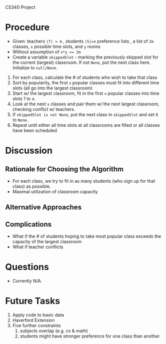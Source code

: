 CS340 Project
# Procedure
* Given: teachers `|T| = m` , students `|S|=n` preference lists , a list of `2m` classes,   `x` possible time slots, and `y` rooms
* Without assumption of `x*y >= 2m`
* Create a variable `skippedSlot` - marking the previously skipped slot for the current (largest) classroom. If not `None`, put the next class here. Initialize to `null/None`.
1. For each class, calculate the # of students who wish to take that class
2. Sort by popularity, the first `x` popular classes must fit into different time slots (all go into the largest classroom)
3. Start w/ the largest classroom, fit in the first `x` popular classes into time slots 1 to x.
4. Look at the next `x` classes and pair them w/ the next largest classroom, checking conflict w/ teachers.
5. If `skippedSlot is not None`, put the next class in `skippedSlot` and set it to `None`.
6. Repeat until either all time slots at all classrooms are filled or all classes have been scheduled

# Discussion
## Rationale for Choosing the Algorithm
* For each class, we try to fit in as many students (who sign up for that class) as possible.
* Maximal utilization of classroom capacity

## Alternative Approaches

## Complications
* What if the # of students hoping to take most popular class exceeds the capacity of the largest classroom
* What if teacher conflicts


# Questions
* Currently N/A.

# Future Tasks
1. Apply code to basic data
2. Haverford Extension
3. Five further constraints
	1. subjects overlap (e.g. cs & math)
	2. students might have stronger preference for one class than another